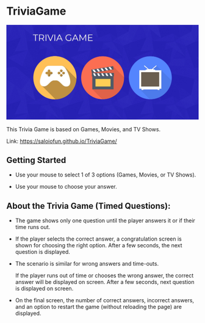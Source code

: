 # TriviaGame

![demo](assets/images/demo.jpg)

This Trivia Game is based on Games, Movies, and TV Shows.

Link: https://saloiofun.github.io/TriviaGame/

## Getting Started

* Use your mouse to select 1 of 3 options (Games, Movies, or TV Shows).

* Use your mouse to choose your answer.

## About the Trivia Game (Timed Questions):

* The game shows only one question until the player answers it or if their time runs out.

* If the player selects the correct answer, a congratulation screen is shown for choosing the right option. After a few seconds, the next question is displayed.

* The scenario is similar for wrong answers and time-outs.

  If the player runs out of time or chooses the wrong answer, the correct answer will be displayed on screen. After a few seconds, next question is displayed on screen.

* On the final screen, the number of correct answers, incorrect answers, and an option to restart the game (without reloading the page) are displayed.

